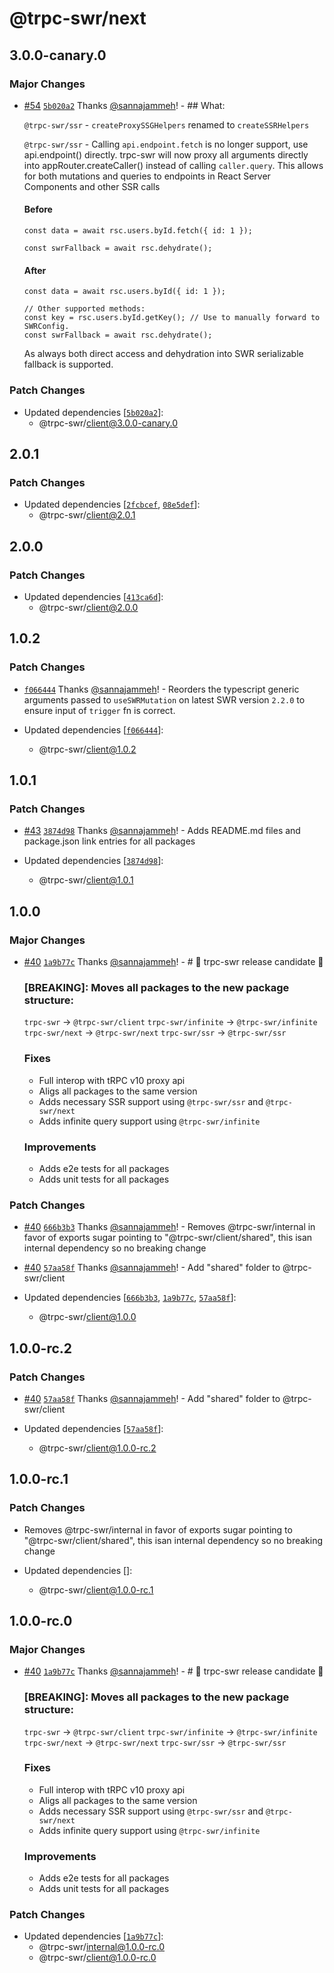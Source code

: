 # @trpc-swr/next

## 3.0.0-canary.0

### Major Changes

- [#54](https://github.com/sannajammeh/trpc-swr/pull/54) [`5b020a2`](https://github.com/sannajammeh/trpc-swr/commit/5b020a2a9d01e86d125eee33192f025ce7e35462) Thanks [@sannajammeh](https://github.com/sannajammeh)! - ## What:

  `@trpc-swr/ssr` - `createProxySSGHelpers` renamed to `createSSRHelpers`

  `@trpc-swr/ssr` - Calling `api.endpoint.fetch` is no longer support, use api.endpoint() directly. trpc-swr will now proxy all arguments directly into appRouter.createCaller() instead of calling `caller.query`.
  This allows for both mutations and queries to endpoints in React Server Components and other SSR calls

  #### Before

  ```tsx
  const data = await rsc.users.byId.fetch({ id: 1 });

  const swrFallback = await rsc.dehydrate();
  ```

  #### After

  ```tsx
  const data = await rsc.users.byId({ id: 1 });

  // Other supported methods:
  const key = rsc.users.byId.getKey(); // Use to manually forward to SWRConfig.
  const swrFallback = await rsc.dehydrate();
  ```

  As always both direct access and dehydration into SWR serializable fallback is supported.

### Patch Changes

- Updated dependencies [[`5b020a2`](https://github.com/sannajammeh/trpc-swr/commit/5b020a2a9d01e86d125eee33192f025ce7e35462)]:
  - @trpc-swr/client@3.0.0-canary.0

## 2.0.1

### Patch Changes

- Updated dependencies [[`2fcbcef`](https://github.com/sannajammeh/trpc-swr/commit/2fcbcef7c17a9cb526b6cf3f1bf6346781ad58c3), [`08e5def`](https://github.com/sannajammeh/trpc-swr/commit/08e5def0fee01714f4a8dbc3c7a28b2d76153ef7)]:
  - @trpc-swr/client@2.0.1

## 2.0.0

### Patch Changes

- Updated dependencies [[`413ca6d`](https://github.com/sannajammeh/trpc-swr/commit/413ca6d7e9347c5ebb2f23e15caf2f779a9d7128)]:
  - @trpc-swr/client@2.0.0

## 1.0.2

### Patch Changes

- [`f066444`](https://github.com/sannajammeh/trpc-swr/commit/f066444f86d679e8e64ea5f814471118f6c01167) Thanks [@sannajammeh](https://github.com/sannajammeh)! - Reorders the typescript generic arguments passed to `useSWRMutation` on latest SWR version `2.2.0` to ensure input of `trigger` fn is correct.

- Updated dependencies [[`f066444`](https://github.com/sannajammeh/trpc-swr/commit/f066444f86d679e8e64ea5f814471118f6c01167)]:
  - @trpc-swr/client@1.0.2

## 1.0.1

### Patch Changes

- [#43](https://github.com/sannajammeh/trpc-swr/pull/43) [`3874d98`](https://github.com/sannajammeh/trpc-swr/commit/3874d98e23f31453832ba0b474712885f9f8266a) Thanks [@sannajammeh](https://github.com/sannajammeh)! - Adds README.md files and package.json link entries for all packages

- Updated dependencies [[`3874d98`](https://github.com/sannajammeh/trpc-swr/commit/3874d98e23f31453832ba0b474712885f9f8266a)]:
  - @trpc-swr/client@1.0.1

## 1.0.0

### Major Changes

- [#40](https://github.com/sannajammeh/trpc-swr/pull/40) [`1a9b77c`](https://github.com/sannajammeh/trpc-swr/commit/1a9b77c673cd45bd8a77a4f7e64f879238d78b76) Thanks [@sannajammeh](https://github.com/sannajammeh)! - # 🚀 trpc-swr release candidate 🚀

  ### [BREAKING]: Moves all packages to the new package structure:

  `trpc-swr` -> `@trpc-swr/client`
  `trpc-swr/infinite` -> `@trpc-swr/infinite`
  `trpc-swr/next` -> `@trpc-swr/next`
  `trpc-swr/ssr` -> `@trpc-swr/ssr`

  ### Fixes

  - Full interop with tRPC v10 proxy api
  - Aligs all packages to the same version
  - Adds necessary SSR support using `@trpc-swr/ssr` and `@trpc-swr/next`
  - Adds infinite query support using `@trpc-swr/infinite`

  ### Improvements

  - Adds e2e tests for all packages
  - Adds unit tests for all packages

### Patch Changes

- [#40](https://github.com/sannajammeh/trpc-swr/pull/40) [`666b3b3`](https://github.com/sannajammeh/trpc-swr/commit/666b3b3151aa5453ab03d9c11c7c14b1e4bd372e) Thanks [@sannajammeh](https://github.com/sannajammeh)! - Removes @trpc-swr/internal in favor of exports sugar pointing to "@trpc-swr/client/shared", this isan internal dependency so no breaking change

- [#40](https://github.com/sannajammeh/trpc-swr/pull/40) [`57aa58f`](https://github.com/sannajammeh/trpc-swr/commit/57aa58f90363f3c48de6936b20338b8c36a2a2e4) Thanks [@sannajammeh](https://github.com/sannajammeh)! - Add "shared" folder to @trpc-swr/client

- Updated dependencies [[`666b3b3`](https://github.com/sannajammeh/trpc-swr/commit/666b3b3151aa5453ab03d9c11c7c14b1e4bd372e), [`1a9b77c`](https://github.com/sannajammeh/trpc-swr/commit/1a9b77c673cd45bd8a77a4f7e64f879238d78b76), [`57aa58f`](https://github.com/sannajammeh/trpc-swr/commit/57aa58f90363f3c48de6936b20338b8c36a2a2e4)]:
  - @trpc-swr/client@1.0.0

## 1.0.0-rc.2

### Patch Changes

- [#40](https://github.com/sannajammeh/trpc-swr/pull/40) [`57aa58f`](https://github.com/sannajammeh/trpc-swr/commit/57aa58f90363f3c48de6936b20338b8c36a2a2e4) Thanks [@sannajammeh](https://github.com/sannajammeh)! - Add "shared" folder to @trpc-swr/client

- Updated dependencies [[`57aa58f`](https://github.com/sannajammeh/trpc-swr/commit/57aa58f90363f3c48de6936b20338b8c36a2a2e4)]:
  - @trpc-swr/client@1.0.0-rc.2

## 1.0.0-rc.1

### Patch Changes

- Removes @trpc-swr/internal in favor of exports sugar pointing to "@trpc-swr/client/shared", this isan internal dependency so no breaking change

- Updated dependencies []:
  - @trpc-swr/client@1.0.0-rc.1

## 1.0.0-rc.0

### Major Changes

- [#40](https://github.com/sannajammeh/trpc-swr/pull/40) [`1a9b77c`](https://github.com/sannajammeh/trpc-swr/commit/1a9b77c673cd45bd8a77a4f7e64f879238d78b76) Thanks [@sannajammeh](https://github.com/sannajammeh)! - # 🚀 trpc-swr release candidate 🚀

  ### [BREAKING]: Moves all packages to the new package structure:

  `trpc-swr` -> `@trpc-swr/client`
  `trpc-swr/infinite` -> `@trpc-swr/infinite`
  `trpc-swr/next` -> `@trpc-swr/next`
  `trpc-swr/ssr` -> `@trpc-swr/ssr`

  ### Fixes

  - Full interop with tRPC v10 proxy api
  - Aligs all packages to the same version
  - Adds necessary SSR support using `@trpc-swr/ssr` and `@trpc-swr/next`
  - Adds infinite query support using `@trpc-swr/infinite`

  ### Improvements

  - Adds e2e tests for all packages
  - Adds unit tests for all packages

### Patch Changes

- Updated dependencies [[`1a9b77c`](https://github.com/sannajammeh/trpc-swr/commit/1a9b77c673cd45bd8a77a4f7e64f879238d78b76)]:
  - @trpc-swr/internal@1.0.0-rc.0
  - @trpc-swr/client@1.0.0-rc.0
